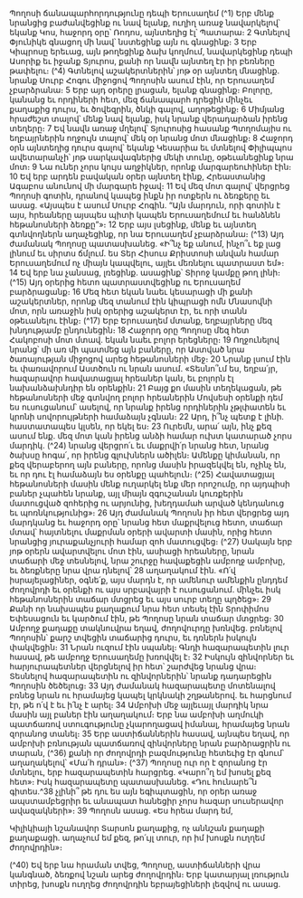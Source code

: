 
Պողոսի ճանապարհորդությունը դեպի Երուսաղեմ
(^1) Երբ մենք նրանցից բաժանվեցինք ու նավ ելանք, ուղիղ առաջ նավարկելով՝ եկանք Կոս, հաջորդ օրը՝ Ռոդոս,
այնտեղից էլ՝ Պատարա։ 2 Գտնելով Փյունիկե գնացող մի նավ՝ նստեցինք այն ու գնացինք։ 3 Երբ Կիպրոսը երեւաց, այն
թողեցինք ձախ կողմում, նավարկեցինք դեպի Ասորիք եւ իջանք Տյուրոս, քանի որ նավն այնտեղ էր իր բեռները թափելու։
(^4) Գտնելով աշակերտներին՝ յոթ օր այնտեղ մնացինք. նրանք Սուրբ Հոգու միջոցով Պողոսին ասում էին, որ Երուսաղեմ
չբարձրանա։ 5 Երբ այդ օրերը լրացան, ելանք գնացինք։ Բոլորը, կանանց եւ որդիների հետ, մեզ ճանապարհ դրեցին մինչեւ
քաղաքից դուրս, եւ ծովեզրին, ծնկի գալով, աղոթեցինք։ 6 Միմյանց հրաժեշտ տալով՝ մենք նավ ելանք, իսկ նրանք
վերադարձան իրենց տեղերը։ 7 Եվ նավն առաջ մղելով՝ Տյուրոսից հասանք Պտղոմայիս ու եղբայրներին ողջույն տալով՝
մեկ օր նրանց մոտ մնացինք։ 8 Հաջորդ օրն այնտեղից դուրս գալով՝ եկանք Կեսարիա եւ մտնելով Փիլիպպոս
ավետարանչի՝ յոթ սարկավագներից մեկի տունը, օթեւանեցինք նրա մոտ։ 9 Նա ուներ չորս կույս աղջիկներ, որոնք
մարգարեուհիներ էին։ 10 Եվ երբ արդեն բավական օրեր այնտեղ էինք, Հրեաստանից Ագաբոս անունով մի մարգարե
իջավ։ 11 Եվ մեզ մոտ գալով՝ վերցրեց Պողոսի գոտին, դրանով կապեց ինքն իր ոտքերն ու ձեռքերը եւ ասաց. «Այսպես է
ասում Սուրբ Հոգին. “Այն մարդուն, որի գոտին է այս, հրեաները այսպես պիտի կապեն Երուսաղեմում եւ հանձնեն
հեթանոսների ձեռքը”»։ 12 Երբ այս լսեցինք, մենք եւ այնտեղ գտնվողներն աղաչեցինք, որ նա Երուսաղեմ չբարձրանա։
(^13) Այդ ժամանակ Պողոսը պատասխանեց. «Ի՞նչ եք անում, ինչո՞ւ եք լաց լինում եւ սիրտս ճմլում. ես Տեր Հիսուս
Քրիստոսի անվան համար Երուսաղեմում ոչ միայն կապվելու, այլեւ մեռնելու պատրաստ եմ»։ 14 Եվ երբ նա չանսաց,
լռեցինք. ասացինք՝ Տիրոջ կամքը թող լինի։
(^15) Այդ օրերից հետո պատրաստվեցինք ու Երուսաղեմ բարձրացանք։ 16 Մեզ հետ եկան նաեւ կեսարացի մի քանի
աշակերտներ, որոնք մեզ տանում էին կիպրացի ոմն Մնասովնի մոտ, որն առաջին իսկ օրերից աշակերտ էր, եւ որի տանն
օթեւանելու էինք։
(^17) Երբ Երուսաղեմ մտանք, եղբայրները մեզ խնդությամբ ընդունեցին։ 18 Հաջորդ օրը Պողոսը մեզ հետ Հակոբոսի
մոտ մտավ. եկան նաեւ բոլոր երեցները։ 19 Ողջունելով նրանց՝ մի առ մի պատմեց այն բաները, որ Աստված նրա
ծառայության միջոցով արեց հեթանոսների մեջ։ 20 Նրանք լսում էին եւ փառավորում Աստծուն ու նրան ասում. «Տեսնո՞ւմ
ես, եղբա՛յր, հազարավոր հավատացյալ հրեաներ կան, եւ բոլորն էլ նախանձախնդիր են օրենքին։ 21 Բայց քո մասին
տեղեկացան, թե հեթանոսների մեջ գտնվող բոլոր հրեաներին Մովսեսի օրենքի դեմ ես ուսուցանում՝ ասելով, որ նրանք
իրենց որդիներին չթլփատեն եւ կրոնի սովորույթների համաձայն չգնան։ 22 Արդ, ի՞նչ պետք է լինի. հաստատապես կլսեն,
որ եկել ես։ 23 Ուրեմն, արա՛ այն, ինչ քեզ ասում ենք. մեզ մոտ կան իրենց անձի համար ուխտ կատարած չորս մարդիկ.
(^24) նրանց վերցրո՛ւ եւ մաքրվի՛ր նրանց հետ, նրանց ծախսը հոգա՛, որ իրենց գլուխներն ածիլեն։ Ամենքը կիմանան, որ քեզ
վերաբերող այն բաները, որոնց մասին իրազեկվել են, ոչինչ են, եւ որ դու էլ համաձայն ես օրենքը պահելուն։
(^25) Հավատացյալ հեթանոսների մասին մենք ուղարկել ենք մեր որոշումը, որ այդպիսի բաներ չպահեն նրանք, այլ միայն
զգուշանան կուռքերին մատուցված զոհերից ու արյունից, խեղդամահ արված կենդանուց եւ պոռնկությունից»։ 26 Այդ
ժամանակ Պողոսն իր հետ վերցրեց այդ մարդկանց եւ հաջորդ օրը՝ նրանց հետ մաքրվելուց հետո, տաճար մտավ՝
հայտնելու մաքրման օրերի ավարտի մասին, որից հետո նրանցից յուրաքանչյուրի համար զոհ մատուցվեց։
(^27) Սակայն երբ յոթ օրերն ավարտվելու մոտ էին, ասիացի հրեաները, նրան տաճարի մեջ տեսնելով, նրա շուրջը
հավաքեցին ամբողջ ամբոխը, եւ ձեռքները նրա վրա դնելով՝ 28 աղաղակում էին. «Ո՛վ իսրայելացիներ, օգնե՛ք, այս մարդն
է, որ ամենուր ամենքին ընդդեմ ժողովրդի եւ օրենքի ու այս սրբավայրի է ուսուցանում. մինչեւ իսկ հեթանոսներին
տաճար մտցրեց եւ այս սուրբ տեղը պղծեց»։ 29 Քանի որ նախապես քաղաքում նրա հետ տեսել էին Տրոփիմոս
Եփեսացուն եւ կարծում էին, թե Պողոսը նրան տաճար մտցրեց։ 30 Ամբողջ քաղաքը տակնուվրա եղավ, ժողովուրդը
խռնվեց. բռնելով Պողոսին՝ քարշ տվեցին տաճարից դուրս, եւ դռներն իսկույն փակվեցին։ 31 Նրան ուզում էին սպանել։
Գնդի հազարապետին լուր հասավ, թե ամբողջ Երուսաղեմը խռովվել է։ 32 Իսկույն զինվորներ եւ հարյուրապետներ
վերցնելով իր հետ՝ շարժվեց նրանց վրա։ Տեսնելով հազարապետին ու զինվորներին՝ նրանք դադարեցին Պողոսին
ծեծելուց։ 33 Այդ ժամանակ հազարապետը մոտենալով բռնեց նրան ու հրամայեց կապել կրկնակի շղթաներով. եւ
հարցնում էր, թե ո՛վ է եւ ի՛նչ է արել։ 34 Ամբոխի մեջ այլեւայլ մարդիկ նրա մասին այլ բաներ էին աղաղակում։ Երբ նա
ամբոխի աղմուկի պատճառով ստուգությունը չկարողացավ իմանալ, հրամայեց նրան զորանոց տանել։ 35 Երբ
աստիճաններին հասավ, այնպես եղավ, որ ամբոխի բռնության պատճառով զինվորները նրան բարձրացրին ու տարան,
(^36) քանի որ ժողովրդի բազմությունը հետեւից էր գնում՝ աղաղակելով՝ «Մա՛հ դրան»։
(^37) Պողոսը ուր որ է զորանոց էր մտնելու, երբ հազարապետին հարցրեց. «Կարո՞ղ եմ խոսել քեզ հետ»։ Իսկ
հազարապետը պատասխանեց. «Դու հունարե՞ն գիտես.^38 չլինի՞ թե դու ես այն եգիպտացին, որ օրեր առաջ
ապստամբեցրիր եւ անապատ հանեցիր չորս հազար սուսերավոր ավազակների»։ 39 Պողոսն ասաց. «Ես հրեա մարդ եմ,


Կիլիկիայի նշանավոր Տարսոն քաղաքից, ոչ աննշան քաղաքի քաղաքացի. աղաչում եմ քեզ, թո՛ւյլ տուր, որ իմ խոսքն
ուղղեմ ժողովրդին»։

(^40) Եվ երբ նա հրաման տվեց, Պողոսը, աստիճանների վրա կանգնած, ձեռքով նշան արեց ժողովրդին։ Երբ կատարյալ
լռություն տիրեց, խոսքն ուղղեց ժողովրդին եբրայեցիների լեզվով ու ասաց.

